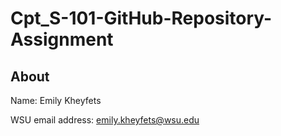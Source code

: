 # Cpt_S-101-GitHub-Repository-Assignment


## About

Name: Emily Kheyfets

WSU email address: emily.kheyfets@wsu.edu
